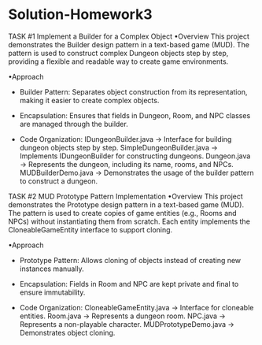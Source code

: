 # Solution-Homework3
TASK #1
Implement a Builder for a Complex Object
•Overview
This project demonstrates the Builder design pattern in a text-based game (MUD). The pattern is used to construct complex Dungeon objects step by step, providing a flexible and readable way to create game environments.

•Approach
- Builder Pattern: Separates object construction from its representation, making it easier to create complex objects.

- Encapsulation: Ensures that fields in Dungeon, Room, and NPC classes are managed through the builder.

- Code Organization:
IDungeonBuilder.java → Interface for building dungeon objects step by step.
SimpleDungeonBuilder.java → Implements IDungeonBuilder for constructing dungeons.
Dungeon.java → Represents the dungeon, including its name, rooms, and NPCs.
MUDBuilderDemo.java → Demonstrates the usage of the builder pattern to construct a dungeon.

TASK #2
MUD Prototype Pattern Implementation
•Overview
This project demonstrates the Prototype design pattern in a text-based game (MUD). The pattern is used to create copies of game entities (e.g., Rooms and NPCs) without instantiating them from scratch. Each entity implements the CloneableGameEntity interface to support cloning.

•Approach
- Prototype Pattern: Allows cloning of objects instead of creating new instances manually.

- Encapsulation: Fields in Room and NPC are kept private and final to ensure immutability.

- Code Organization:
CloneableGameEntity.java → Interface for cloneable entities.
Room.java → Represents a dungeon room.
NPC.java → Represents a non-playable character.
MUDPrototypeDemo.java → Demonstrates object cloning.
